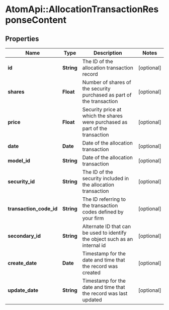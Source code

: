 # AtomApi::AllocationTransactionResponseContent

## Properties
Name | Type | Description | Notes
------------ | ------------- | ------------- | -------------
**id** | **String** | The ID of the allocation transaction record | [optional] 
**shares** | **Float** | Number of shares of the security purchased as part of the transaction | [optional] 
**price** | **Float** | Security price at which the shares were purchased as part of the transaction | [optional] 
**date** | **Date** | Date of the allocation transaction | [optional] 
**model_id** | **String** | Date of the allocation transaction | [optional] 
**security_id** | **String** | The ID of the security included in the allocation transaction | [optional] 
**transaction_code_id** | **String** | The ID referring to the transaction codes defined by your firm | [optional] 
**secondary_id** | **String** | Alternate ID that can be used to identify the object such as an internal id | [optional] 
**create_date** | **Date** | Timestamp for the date and time that the record was created | [optional] 
**update_date** | **String** | Timestamp for the date and time that the record was last updated | [optional] 


